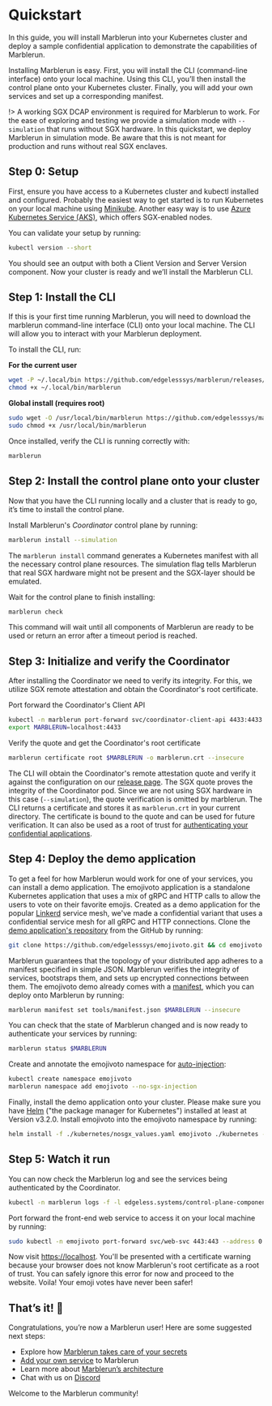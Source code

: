 # Quickstart

In this guide, you will install Marblerun into your Kubernetes cluster and deploy a sample confidential application to demonstrate the capabilities of Marblerun.

Installing Marblerun is easy. First, you will install the CLI (command-line interface) onto your local machine. Using this CLI, you’ll then install the control plane onto your Kubernetes cluster.
Finally, you will add your own services and set up a corresponding manifest.


!> A working SGX DCAP environment is required for Marblerun to work. For the ease of exploring and testing we provide a simulation mode with `--simulation` that runs without SGX hardware.
In this quickstart, we deploy Marblerun in simulation mode. Be aware that this is not meant for production and runs without real SGX enclaves.

## Step 0: Setup

First, ensure you have access to a Kubernetes cluster and kubectl installed and configured. Probably the easiest way to get started is to run Kubernetes on your local machine using [Minikube](https://kubernetes.io/docs/workflows/tools/install-minikube/). Another easy way is to use [Azure Kubernetes Service (AKS)](https://docs.microsoft.com/en-us/azure/aks/kubernetes-walkthrough-portal), which offers SGX-enabled nodes.

You can validate your setup by running:

```bash
kubectl version --short
```

You should see an output with both a Client Version and Server Version component.
Now your cluster is ready and we’ll install the Marblerun CLI.

## Step 1: Install the CLI

If this is your first time running Marblerun, you will need to download the marblerun command-line interface (CLI) onto your local machine. The CLI will allow you to interact with your Marblerun deployment.

To install the CLI, run:

**For the current user**

```bash
wget -P ~/.local/bin https://github.com/edgelesssys/marblerun/releases/latest/download/marblerun
chmod +x ~/.local/bin/marblerun
```

**Global install (requires root)**

```bash
sudo wget -O /usr/local/bin/marblerun https://github.com/edgelesssys/marblerun/releases/latest/download/marblerun
sudo chmod +x /usr/local/bin/marblerun
```

Once installed, verify the CLI is running correctly with:

```bash
marblerun
```

## Step 2: Install the control plane onto your cluster

Now that you have the CLI running locally and a cluster that is ready to go, it’s time to install the control plane.

Install Marblerun's *Coordinator* control plane by running:

```bash
marblerun install --simulation
```

The `marblerun install` command generates a Kubernetes manifest with all the necessary control plane resources.
The simulation flag tells Marblerun that real SGX hardware might not be present and the SGX-layer should be emulated.

Wait for the control plane to finish installing:

```bash
marblerun check
```

This command will wait until all components of Marblerun are ready to be used or return an error after a timeout period is reached.

## Step 3: Initialize and verify the Coordinator

After installing the Coordinator we need to verify its integrity.
For this, we utilize SGX remote attestation and obtain the Coordinator's root certificate.

Port forward the Coordinator's Client API

```bash
kubectl -n marblerun port-forward svc/coordinator-client-api 4433:4433 --address localhost >/dev/null &
export MARBLERUN=localhost:4433
```

Verify the quote and get the Coordinator's root certificate

```bash
marblerun certificate root $MARBLERUN -o marblerun.crt --insecure
```

The CLI will obtain the Coordinator's remote attestation quote and verify it against the configuration on our [release page](github.com/edgelesssys/marblerun/releases/latest/download/coordinator-era.json).
The SGX quote proves the integrity of the Coordinator pod.
Since we are not using SGX hardware in this case (`--simulation`), the quote verification is omitted by marblerun.
The CLI returns a certificate and stores it as `marblerun.crt` in your current directory.
The certificate is bound to the quote and can be used for future verification.
It can also be used as a root of trust for [authenticating your confidential applications](content/features/attestation.md#external-attestation-of-the-app).

## Step 4: Deploy the demo application

To get a feel for how Marblerun would work for one of your services, you can install a demo application.
The emojivoto application is a standalone Kubernetes application that uses a mix of gRPC and HTTP calls to allow the users to vote on their favorite emojis.
Created as a demo application for the popular [Linkerd](https://linkerd.io) service mesh, we've made a confidential variant that uses a confidential service mesh for all gRPC and HTTP connections.
Clone the [demo application's repository]( https://github.com/edgelesssys/emojivoto.git) from the GitHub by running:

```bash
git clone https://github.com/edgelesssys/emojivoto.git && cd emojivoto
```

Marblerun guarantees that the topology of your distributed app adheres to a manifest specified in simple JSON.
Marblerun verifies the integrity of services, bootstraps them, and sets up encrypted connections between them.
The emojivoto demo already comes with a [manifest](https://github.com/edgelesssys/emojivoto/blob/main/tools/manifest.json), which you can deploy onto Marblerun by running:

```bash
marblerun manifest set tools/manifest.json $MARBLERUN --insecure
```

You can check that the state of Marblerun changed and is now ready to authenticate your services by running:

```bash
marblerun status $MARBLERUN
```

Create and annotate the emojivoto namespace for [auto-injection](content/features/auto-injection.md):

```bash
kubectl create namespace emojivoto
marblerun namespace add emojivoto --no-sgx-injection
```

Finally, install the demo application onto your cluster.
Please make sure you have [Helm](https://helm.sh/docs/intro/install/) ("the package manager for Kubernetes") installed at least at Version v3.2.0.
Install emojivoto into the emojivoto namespace by running:

```bash
helm install -f ./kubernetes/nosgx_values.yaml emojivoto ./kubernetes --create-namespace -n emojivoto
```

## Step 5: Watch it run

You can now check the Marblerun log and see the services being authenticated by the Coordinator.

```bash
kubectl -n marblerun logs -f -l edgeless.systems/control-plane-component=coordinator
```

Port forward the front-end web service to access it on your local machine by running:

```bash
sudo kubectl -n emojivoto port-forward svc/web-svc 443:443 --address 0.0.0.0
```

Now visit [https://localhost](https://localhost).
You'll be presented with a certificate warning because your browser does not know Marblerun's root certificate as a root of trust.
You can safely ignore this error for now and proceed to the website.
Voila! Your emoji votes have never been safer!

## That’s it! 👏

Congratulations, you’re now a Marblerun user! Here are some suggested next steps:

* Explore how [Marblerun takes care of your secrets](content/features/secrets-management.md)
* [Add your own service](content/workflows/add-service.md) to Marblerun
* Learn more about [Marblerun’s architecture](content/getting-started/concepts.md)
* Chat with us on [Discord](https://discord.gg/rH8QTH56JN)

Welcome to the Marblerun community!
